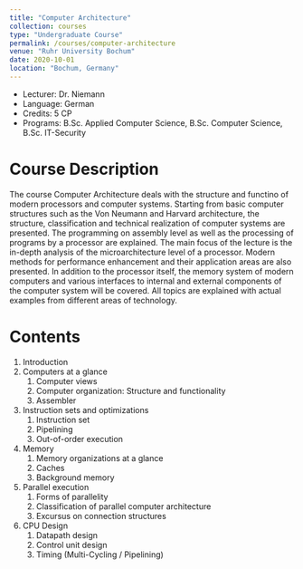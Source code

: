 ```yaml
---
title: "Computer Architecture"
collection: courses
type: "Undergraduate Course"
permalink: /courses/computer-architecture
venue: "Ruhr University Bochum"
date: 2020-10-01
location: "Bochum, Germany"
---
```


* Lecturer: Dr. Niemann
* Language: German
* Credits: 5 CP
* Programs: B.Sc. Applied Computer Science, B.Sc. Computer Science, B.Sc. IT-Security

Course Description
======

The course Computer Architecture deals with the structure and functino of modern processors and computer systems.
Starting from basic computer structures such as the Von Neumann and Harvard architecture, the structure, classification and technical realization of computer systems are presented.
The programming on assembly level as well as the processing of programs by a processor are explained.
The main focus of the lecture is the in-depth analysis of the microarchitecture level of a processor.
Modern methods for performance enhancement and their application areas are also presented.
In addition to the processor itself, the memory system of modern computers and various interfaces to internal and external components of the computer system will be covered.
All topics are explained with actual examples from different areas of technology.



Contents
======

1. Introduction
2. Computers at a glance
   1. Computer views
   2. Computer organization: Structure and functionality
   3. Assembler
3. Instruction sets and optimizations
   1. Instruction set
   2. Pipelining
   3. Out-of-order execution
4. Memory
   1. Memory organizations at a glance
   2. Caches
   3. Background memory
5. Parallel execution
   1. Forms of parallelity
   2. Classification of parallel computer architecture
   3. Excursus on connection structures
6. CPU Design
   1. Datapath design
   2. Control unit design
   3. Timing (Multi-Cycling / Pipelining)
